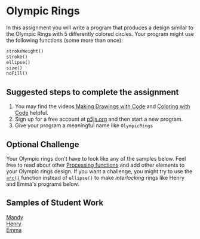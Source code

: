 Olympic Rings
=======================
In this assignment you will write a program that produces a design similar to the Olympic Rings with 5 differently colored circles. Your program might use the following functions (some more than once):
```python
strokeWeight()
stroke()
ellipse()
size()
noFill()
```

Suggested steps to complete the assignment
------------------------------------------
1. You may find the videos [Making Drawings with Code](https://www.khanacademy.org/computing/computer-programming/programming/drawing-basics/pt/making-drawings-with-code) and [Coloring with Code](https://www.khanacademy.org/computing/computer-programming/programming/coloring/pt/coloring-with-code) helpful.
2. Sign up for a free account at [p5js.org](https://editor.p5js.org/signup) and then start a new program.
3. Give your program a meaningful name like `OlympicRings`

Optional Challenge
------------------
Your Olympic rings don't have to look like any of the samples below. Feel free to read about other [Processing functions](http://py.processing.org/reference/) and add other elements to your Olympic rings design. If you want a challenge, you might try to use the [`arc()`](http://py.processing.org/reference/arc.html) function instead of `ellipse()` to make *interlocking* rings like Henry and Emma's programs below.


Samples of Student Work   
-----------------------   
[Mandy](OlympicRingsMandy.PNG)   
[Henry](OlympicRingsHenry.PNG)   
[Emma](OlympicRingsEmma.PNG)   
